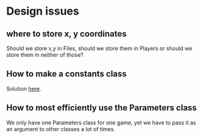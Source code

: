 # Design issues

## where to store x, y coordinates

Should we store x,y in Files, should we store them in Players or should we store them in neither of those?

## How to make a constants class

Solution [here](https://stackoverflow.com/questions/479565/how-do-you-define-a-class-of-constants-in-java).

## How to most efficiently use the Parameters class

We only have one Parameters class for one game, yet we have to pass it as an argument to other classes a lot of times.